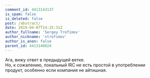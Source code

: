 ```yaml
---
comment_id: 4413143137
is_spam: false
is_deleted: false
post: /abstract/
date: 2019-04-07T14:25:31Z
author_fullname: 'Sergey Trofimov'
author_nickname: 'strofimov'
author_is_anon: false
parent_id: 4413140024
---
```


<p>Ага, вижу ответ в предыдущей ветке.<br>Но, к сожалению, локальный IRC не есть простой в употреблении продукт, особенно если компания не айтишная.</p>
